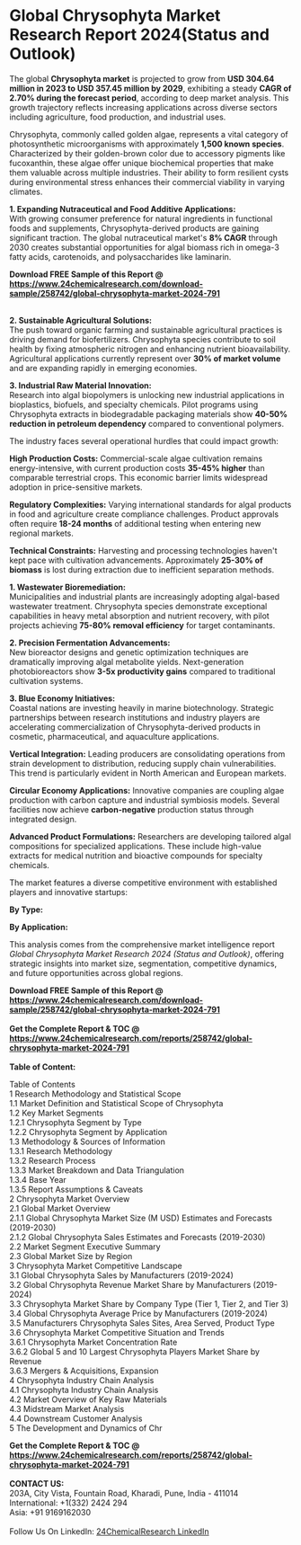 <h1>Global Chrysophyta Market Research Report 2024(Status and Outlook)</h1><p>The global <strong>Chrysophyta market</strong> is projected to grow from <strong>USD 304.64 million in 2023 to USD 357.45 million by 2029</strong>, exhibiting a steady <strong>CAGR of 2.70% during the forecast period</strong>, according to deep market analysis. This growth trajectory reflects increasing applications across diverse sectors including agriculture, food production, and industrial uses.</p><p>Chrysophyta, commonly called golden algae, represents a vital category of photosynthetic microorganisms with approximately <strong>1,500 known species</strong>. Characterized by their golden-brown color due to accessory pigments like fucoxanthin, these algae offer unique biochemical properties that make them valuable across multiple industries. Their ability to form resilient cysts during environmental stress enhances their commercial viability in varying climates.</p><p><strong>1. Expanding Nutraceutical and Food Additive Applications:</strong><br>
With growing consumer preference for natural ingredients in functional foods and supplements, Chrysophyta-derived products are gaining significant traction. The global nutraceutical market's <strong>8% CAGR</strong> through 2030 creates substantial opportunities for algal biomass rich in omega-3 fatty acids, carotenoids, and polysaccharides like laminarin.</p><div><b>Download FREE Sample of this Report @ 
            <a href="https://www.24chemicalresearch.com/download-sample/258742/global-chrysophyta-market-2024-791">
            https://www.24chemicalresearch.com/download-sample/258742/global-chrysophyta-market-2024-791</a></b></div><br><p><strong>2. Sustainable Agricultural Solutions:</strong><br>
The push toward organic farming and sustainable agricultural practices is driving demand for biofertilizers. Chrysophyta species contribute to soil health by fixing atmospheric nitrogen and enhancing nutrient bioavailability. Agricultural applications currently represent over <strong>30% of market volume</strong> and are expanding rapidly in emerging economies.</p><p><strong>3. Industrial Raw Material Innovation:</strong><br>
Research into algal biopolymers is unlocking new industrial applications in bioplastics, biofuels, and specialty chemicals. Pilot programs using Chrysophyta extracts in biodegradable packaging materials show <strong>40-50% reduction in petroleum dependency</strong> compared to conventional polymers.</p><p>The industry faces several operational hurdles that could impact growth:</p><p><strong>High Production Costs:</strong> Commercial-scale algae cultivation remains energy-intensive, with current production costs <strong>35-45% higher</strong> than comparable terrestrial crops. This economic barrier limits widespread adoption in price-sensitive markets.</p><p><strong>Regulatory Complexities:</strong> Varying international standards for algal products in food and agriculture create compliance challenges. Product approvals often require <strong>18-24 months</strong> of additional testing when entering new regional markets.</p><p><strong>Technical Constraints:</strong> Harvesting and processing technologies haven't kept pace with cultivation advancements. Approximately <strong>25-30% of biomass</strong> is lost during extraction due to inefficient separation methods.</p><p><strong>1. Wastewater Bioremediation:</strong><br>
Municipalities and industrial plants are increasingly adopting algal-based wastewater treatment. Chrysophyta species demonstrate exceptional capabilities in heavy metal absorption and nutrient recovery, with pilot projects achieving <strong>75-80% removal efficiency</strong> for target contaminants.</p><p><strong>2. Precision Fermentation Advancements:</strong><br>
New bioreactor designs and genetic optimization techniques are dramatically improving algal metabolite yields. Next-generation photobioreactors show <strong>3-5x productivity gains</strong> compared to traditional cultivation systems.</p><p><strong>3. Blue Economy Initiatives:</strong><br>
Coastal nations are investing heavily in marine biotechnology. Strategic partnerships between research institutions and industry players are accelerating commercialization of Chrysophyta-derived products in cosmetic, pharmaceutical, and aquaculture applications.</p><p><strong>Vertical Integration:</strong> Leading producers are consolidating operations from strain development to distribution, reducing supply chain vulnerabilities. This trend is particularly evident in North American and European markets.</p><p><strong>Circular Economy Applications:</strong> Innovative companies are coupling algae production with carbon capture and industrial symbiosis models. Several facilities now achieve <strong>carbon-negative</strong> production status through integrated design.</p><p><strong>Advanced Product Formulations:</strong> Researchers are developing tailored algal compositions for specialized applications. These include high-value extracts for medical nutrition and bioactive compounds for specialty chemicals.</p><p>The market features a diverse competitive environment with established players and innovative startups:</p><p><strong>By Type:</strong></p><p><strong>By Application:</strong></p><p>This analysis comes from the comprehensive market intelligence report <em>Global Chrysophyta Market Research 2024 (Status and Outlook)</em>, offering strategic insights into market size, segmentation, competitive dynamics, and future opportunities across global regions.</p><div><b>Download FREE Sample of this Report @ 
            <a href="https://www.24chemicalresearch.com/download-sample/258742/global-chrysophyta-market-2024-791">
            https://www.24chemicalresearch.com/download-sample/258742/global-chrysophyta-market-2024-791</a></b></div><br><div><b>Get the Complete Report & TOC @ 
            <a href="https://www.24chemicalresearch.com/reports/258742/global-chrysophyta-market-2024-791">
            https://www.24chemicalresearch.com/reports/258742/global-chrysophyta-market-2024-791</a></b></div><br>
            <b>Table of Content:</b><p>Table of Contents<br />
1 Research Methodology and Statistical Scope<br />
1.1 Market Definition and Statistical Scope of Chrysophyta<br />
1.2 Key Market Segments<br />
1.2.1 Chrysophyta Segment by Type<br />
1.2.2 Chrysophyta Segment by Application<br />
1.3 Methodology & Sources of Information<br />
1.3.1 Research Methodology<br />
1.3.2 Research Process<br />
1.3.3 Market Breakdown and Data Triangulation<br />
1.3.4 Base Year<br />
1.3.5 Report Assumptions & Caveats<br />
2 Chrysophyta Market Overview<br />
2.1 Global Market Overview<br />
2.1.1 Global Chrysophyta Market Size (M USD) Estimates and Forecasts (2019-2030)<br />
2.1.2 Global Chrysophyta Sales Estimates and Forecasts (2019-2030)<br />
2.2 Market Segment Executive Summary<br />
2.3 Global Market Size by Region<br />
3 Chrysophyta Market Competitive Landscape<br />
3.1 Global Chrysophyta Sales by Manufacturers (2019-2024)<br />
3.2 Global Chrysophyta Revenue Market Share by Manufacturers (2019-2024)<br />
3.3 Chrysophyta Market Share by Company Type (Tier 1, Tier 2, and Tier 3)<br />
3.4 Global Chrysophyta Average Price by Manufacturers (2019-2024)<br />
3.5 Manufacturers Chrysophyta Sales Sites, Area Served, Product Type<br />
3.6 Chrysophyta Market Competitive Situation and Trends<br />
3.6.1 Chrysophyta Market Concentration Rate<br />
3.6.2 Global 5 and 10 Largest Chrysophyta Players Market Share by Revenue<br />
3.6.3 Mergers & Acquisitions, Expansion<br />
4 Chrysophyta Industry Chain Analysis<br />
4.1 Chrysophyta Industry Chain Analysis<br />
4.2 Market Overview of Key Raw Materials<br />
4.3 Midstream Market Analysis<br />
4.4 Downstream Customer Analysis<br />
5 The Development and Dynamics of Chr</p><div><b>Get the Complete Report & TOC @ 
            <a href="https://www.24chemicalresearch.com/reports/258742/global-chrysophyta-market-2024-791">
            https://www.24chemicalresearch.com/reports/258742/global-chrysophyta-market-2024-791</a></b></div><br><b>CONTACT US:</b><br>
            203A, City Vista, Fountain Road, Kharadi, Pune, India - 411014<br>
            International: +1(332) 2424 294<br>
            Asia: +91 9169162030 <br><br>
            Follow Us On LinkedIn: <a href="https://www.linkedin.com/company/24chemicalresearch/">24ChemicalResearch LinkedIn</a>